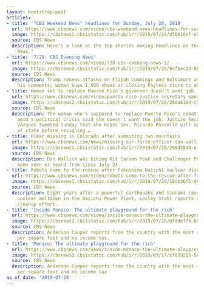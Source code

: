 ```yaml
---
layout: bootstrap-post
articles:
- title: '"CBS Weekend News" headlines for Sunday, July 28, 2019'
  url: https://www.cbsnews.com/video/cbs-weekend-news-headlines-for-sunday-july-28-2019/
  image: https://cbsnews1.cbsistatic.com/hub/i/r/2019/07/28/d50616ef-e5bb-4f8d-8ead-a18d2ebbeb8e/thumbnail/1200x630/8b04d60612e481bdb0a683fb92a08e94/0728-en-headlines-1899854-640x360.jpg
  source: CBS News
  description: Here's a look at the top stories making headlines on the "CBS Weekend
    News."
- title: '7/28: CBS Evening News'
  url: https://www.cbsnews.com/video/728-cbs-evening-news-1/
  image: https://cbsnews2.cbsistatic.com/hub/i/r/2019/07/28/84fbec1d-8682-43c9-8e38-351f4b03b5b3/thumbnail/1200x630/7e26556ff748cb5bbc1d3dae9a992e23/0728-en-full-1899920-640x360.jpg
  source: CBS News
  description: Trump renews attacks on Elijah Cummings and Baltimore as others rebuke
    his comments; woman buys 1,500 shoes at closing Payless store to donate
- title: Woman set to replace Puerto Rico's governor doesn't want job
  url: https://www.cbsnews.com/video/puerto-rico-justice-secretary-wanda-vazquez-to-replace-ricardo-rossello-rejects-job/
  image: https://cbsnews2.cbsistatic.com/hub/i/r/2019/07/28/28da6194-cab4-49ad-86a0-6199de90e7ad/thumbnail/1200x630/f0e08362c74efb8acc38986d365c2195/cbsn-fusion-puerto-rico-justice-secretary-wanda-vazquez-to-replace-ricardo-rossello-rejects-job-thumbnail-1899910.jpg
  source: CBS News
  description: The woman who's supposed to replace Puerto Rico's embattled governor
    amid a political crisis said she doesn't want the job. Justice Secretary Wanda
    Vázquez tweeted Sunday that she hopes Gov. Ricardo Rosselló will appoint a secretary
    of state before resigning …
- title: Hiker missing in Colorado after summiting two mountains
  url: https://www.cbsnews.com/news/missing-air-force-officer-dan-wallick-colorado-disappeared-hiking-colorado-mountains-2019-07-28/
  image: https://cbsnews1.cbsistatic.com/hub/i/r/2019/07/28/260d2844-e19f-48ec-9de3-fe7e49d54a78/thumbnail/1200x630g4/e9a3a6bb624d23f43f8225117874c026/dan-wallick-credit-cbs-denver-ashley-schultz-copy.jpg
  source: CBS News
  description: Dan Wallick was hiking Kit Carson Peak and Challenger Point and hasn't
    been seen or heard from since July 24
- title: Robots come to the rescue after Fukushima Daiichi nuclear disaster
  url: https://www.cbsnews.com/video/robots-come-to-the-rescue-after-fukushima-daiichi-nuclear-disaster-60-minutes-2019-07-28/
  image: https://cbsnews1.cbsistatic.com/hub/i/r/2019/07/28/18db26f6-d857-4300-846e-e6a29507980d/thumbnail/1200x630/5c783e3c1460ad06be19411e90389aa7/robotvideo-1899766-640x360.jpg
  source: CBS News
  description: Eight years after a powerful earthquake and tsunami caused a massive
    nuclear meltdown in the Daiichi Power Plant, Lesley Stahl reports on the unprecedented
    cleanup effort.
- title: 'Inside Monaco: The ultimate playground for the rich'
  url: https://www.cbsnews.com/video/inside-monaco-the-ultimate-playground-for-the-rich-60-minutes-2019-07-28/
  image: https://cbsnews2.cbsistatic.com/hub/i/r/2019/07/28/dfdd6ffb-b8b1-4fa8-b3fd-db40c120a5a7/thumbnail/1200x630/017d635bd2cf63f06aecbfb9131636e9/monacovideo-1899776-640x360.jpg
  source: CBS News
  description: Anderson Cooper reports from the country with the most multi-millionaires
    per square foot and no income tax.
- title: 'Monaco: The ultimate playground for the rich'
  url: https://www.cbsnews.com/news/inside-monaco-the-ultimate-playground-for-the-rich-60-minutes-2019-07-28/
  image: https://cbsnews3.cbsistatic.com/hub/i/r/2019/03/17/cf039285-5e40-4102-bbfb-5ada460ec242/thumbnail/1200x630/20b28184443ad76ea254ecd4d4ff1dd7/monacoarticle.jpg
  source: CBS News
  description: Anderson Cooper reports from the country with the most multi-millionaires
    per square foot and no income tax
as_of_date: '2019-07-28'
---
```


